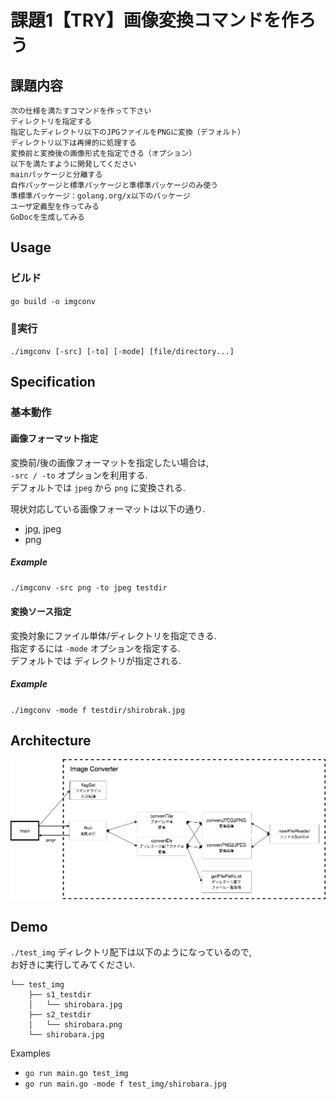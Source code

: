 # 課題1【TRY】画像変換コマンドを作ろう

## 課題内容

```
次の仕様を満たすコマンドを作って下さい
ディレクトリを指定する
指定したディレクトリ以下のJPGファイルをPNGに変換（デフォルト）
ディレクトリ以下は再帰的に処理する
変換前と変換後の画像形式を指定できる（オプション）
以下を満たすように開発してください
mainパッケージと分離する
自作パッケージと標準パッケージと準標準パッケージのみ使う
準標準パッケージ：golang.org/x以下のパッケージ
ユーザ定義型を作ってみる
GoDocを生成してみる
```

## Usage

### ビルド  
`go build -o imgconv`

### 実行  
`./imgconv [-src] [-to] [-mode] [file/directory...]`

## Specification

### 基本動作

#### 画像フォーマット指定

変換前/後の画像フォーマットを指定したい場合は,  
`-src / -to` オプションを利用する.  
デフォルトでは `jpeg` から `png` に変換される.  

現状対応している画像フォーマットは以下の通り.  

- jpg, jpeg
- png


##### Example

`./imgconv -src png -to jpeg testdir`

#### 変換ソース指定

変換対象にファイル単体/ディレクトリを指定できる.  
指定するには `-mode` オプションを指定する.  
デフォルトでは ディレクトリが指定される.  

##### Example

`./imgconv -mode f testdir/shirobrak.jpg`

## Architecture

![](./docs/architecture.png)

## Demo

`./test_img` ディレクトリ配下は以下のようになっているので,   
お好きに実行してみてください.  


```
└── test_img
    ├── s1_testdir
    │   └── shirobara.jpg
    ├── s2_testdir
    │   └── shirobara.png
    └── shirobara.jpg
```

Examples

- `go run main.go test_img`
- `go run main.go -mode f test_img/shirobara.jpg`
